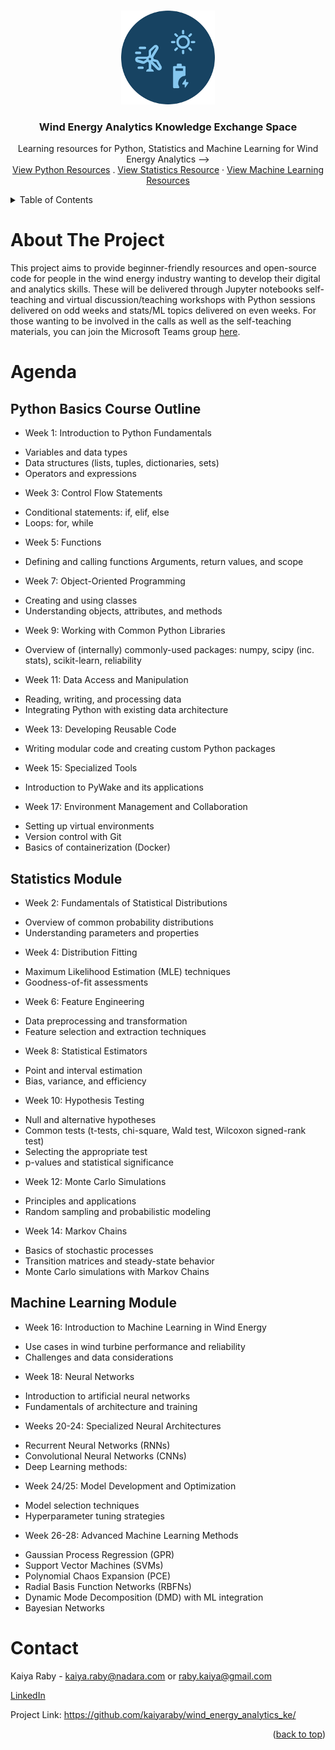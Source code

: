 <!-- Improved compatibility of back to top link: See: https://github.com/othneildrew/Best-README-Template/pull/73 -->
<a name="readme-top"></a>
<!--
*** Thanks for checking out the Best-README-Template. If you have a suggestion
*** that would make this better, please fork the repo and create a pull request
*** or simply open an issue with the tag "enhancement".
*** Don't forget to give the project a star!
*** Thanks again! Now go create something AMAZING! :D
-->



<!-- PROJECT SHIELDS -->
<!--
*** I'm using markdown "reference style" links for readability.
*** Reference links are enclosed in brackets [ ] instead of parentheses ( ).
*** See the bottom of this document for the declaration of the reference variables
*** for contributors-url, forks-url, etc. This is an optional, concise syntax you may use.
*** https://www.markdownguide.org/basic-syntax/#reference-style-links
-->



<!-- PROJECT LOGO -->
<br />
<div align="center">
  <a href="https://github.com/othneildrew/Best-README-Template">
    <img src="Images/nadara_logo.png" alt="Logo" width="150" height="150">
  </a>

  <h3 align="center">Wind Energy Analytics Knowledge Exchange Space</h3>

  <p align="center">
   Learning resources for Python, Statistics and Machine Learning for Wind Energy Analytics -->
    <br />
    <a href="https://github.com/kaiyaraby/wind_energy_analytics_ke/Python">View Python Resources</a>
    .
    <a href="https://github.com/kaiyaraby/wind_energy_analytics_ke/Statistics">View Statistics Resource</a>
    ·
    <a href="https://github.com/kaiyaraby/wind_energy_analytics_ke/Statistics">View Machine Learning Resources</a>
  </p>
</div>



<!-- TABLE OF CONTENTS -->
<details>
  <summary>Table of Contents</summary>
  <ol>
    <li>
      <a href="#about-the-project">About The Project</a>
      <ul>
        <li><a href="#built-with">Built With</a></li>
      </ul>
    </li>
    <li>
      <a href="#getting-started">Getting Started</a>
      <ul>
        <li><a href="#prerequisites">Prerequisites</a></li>
        <li><a href="#installation">Installation</a></li>
      </ul>
    </li>
    <li><a href="#usage">Usage</a></li>
    <li><a href="#roadmap">Roadmap</a></li>
    <li><a href="#contributing">Contributing</a></li>
    <li><a href="#license">License</a></li>
    <li><a href="#contact">Contact</a></li>
    <li><a href="#acknowledgments">Acknowledgments</a></li>
  </ol>
</details>



<!-- ABOUT THE PROJECT -->
# About The Project
This project aims to provide beginner-friendly resources and open-source code for people in the wind energy industry wanting to develop their digital and analytics skills. These will be delivered through Jupyter notebooks self-teaching and virtual discussion/teaching workshops with Python sessions delivered on odd weeks and stats/ML topics delivered on even weeks. For those wanting to be involved in the calls as well as the self-teaching materials, you can join the Microsoft Teams group [here](https://teams.microsoft.com/l/channel/19%3ApoooR5d8qFLE87TCQ3bcANQ4I4qhSRI5ujw9SyNpJpM1%40thread.tacv2/Main?groupId=006da0cd-1499-44f6-bc30-b0cc9acaa1c2&tenantId=38b40df8-b174-4f1a-baf8-e2f57646f856).


<!--Agenda -->
# Agenda

## Python Basics Course Outline

* Week 1: Introduction to Python Fundamentals
+ Variables and data types
+ Data structures (lists, tuples, dictionaries, sets)
+ Operators and expressions
* Week 3: Control Flow Statements
+ Conditional statements: if, elif, else
+ Loops: for, while
* Week 5: Functions
+ Defining and calling functions
Arguments, return values, and scope
* Week 7: Object-Oriented Programming
+ Creating and using classes
+ Understanding objects, attributes, and methods
* Week 9: Working with Common Python Libraries
+ Overview of (internally) commonly-used packages: numpy, scipy (inc. stats), scikit-learn, reliability
* Week 11: Data Access and Manipulation
+ Reading, writing, and processing data
+ Integrating Python with existing data architecture
* Week 13: Developing Reusable Code
+ Writing modular code and creating custom Python packages
* Week 15: Specialized Tools
+ Introduction to PyWake and its applications
* Week 17: Environment Management and Collaboration
+ Setting up virtual environments
+ Version control with Git
+ Basics of containerization (Docker)
 
## Statistics Module

* Week 2: Fundamentals of Statistical Distributions
+ Overview of common probability distributions
+ Understanding parameters and properties
* Week 4: Distribution Fitting
+ Maximum Likelihood Estimation (MLE) techniques
+ Goodness-of-fit assessments
* Week 6: Feature Engineering
+ Data preprocessing and transformation
+ Feature selection and extraction techniques
* Week 8: Statistical Estimators
+ Point and interval estimation
+ Bias, variance, and efficiency
* Week 10: Hypothesis Testing
+ Null and alternative hypotheses
+ Common tests (t-tests, chi-square, Wald test, Wilcoxon signed-rank test)
+ Selecting the appropriate test
+ p-values and statistical significance
* Week 12: Monte Carlo Simulations
+ Principles and applications
+ Random sampling and probabilistic modeling
* Week 14: Markov Chains
+ Basics of stochastic processes
+ Transition matrices and steady-state behavior
+ Monte Carlo simulations with Markov Chains

## Machine Learning Module

* Week 16: Introduction to Machine Learning in Wind Energy
+ Use cases in wind turbine performance and reliability
+ Challenges and data considerations
* Week 18: Neural Networks
+ Introduction to artificial neural networks
+ Fundamentals of architecture and training
* Weeks 20-24: Specialized Neural Architectures
+ Recurrent Neural Networks (RNNs)
+ Convolutional Neural Networks (CNNs)
+ Deep Learning methods:
* Week 24/25: Model Development and Optimization
+ Model selection techniques
+ Hyperparameter tuning strategies
* Week 26-28: Advanced Machine Learning Methods
+ Gaussian Process Regression (GPR)
+ Support Vector Machines (SVMs)
+ Polynomial Chaos Expansion (PCE)
+ Radial Basis Function Networks (RBFNs)
+ Dynamic Mode Decomposition (DMD) with ML integration
+ Bayesian Networks



<!-- CONTACT -->
# Contact

Kaiya Raby - kaiya.raby@nadara.com or raby.kaiya@gmail.com

[LinkedIn](https://www.linkedin.com/in/kaiya-raby/)

Project Link: https://github.com/kaiyaraby/wind_energy_analytics_ke/

<p align="right">(<a href="#readme-top">back to top</a>)</p>




<!-- MARKDOWN LINKS & IMAGES -->
<!-- https://www.markdownguide.org/basic-syntax/#reference-style-links -->
[contributors-shield]: https://img.shields.io/github/contributors/othneildrew/Best-README-Template.svg?style=for-the-badge
[contributors-url]: https://github.com/othneildrew/Best-README-Template/graphs/contributors
[forks-shield]: https://img.shields.io/github/forks/othneildrew/Best-README-Template.svg?style=for-the-badge
[forks-url]: https://github.com/othneildrew/Best-README-Template/network/members
[stars-shield]: https://img.shields.io/github/stars/othneildrew/Best-README-Template.svg?style=for-the-badge
[stars-url]: https://github.com/othneildrew/Best-README-Template/stargazers
[issues-shield]: https://img.shields.io/github/issues/othneildrew/Best-README-Template.svg?style=for-the-badge
[issues-url]: https://github.com/othneildrew/Best-README-Template/issues
[license-shield]: https://img.shields.io/github/license/othneildrew/Best-README-Template.svg?style=for-the-badge
[license-url]: https://github.com/othneildrew/Best-README-Template/blob/master/LICENSE.txt
[linkedin-shield]: https://img.shields.io/badge/-LinkedIn-black.svg?style=for-the-badge&logo=linkedin&colorB=555
[linkedin-url]: https://linkedin.com/in/othneildrew
[product-screenshot]: images/screenshot.png
[Next.js]: https://img.shields.io/badge/next.js-000000?style=for-the-badge&logo=nextdotjs&logoColor=white
[Next-url]: https://nextjs.org/
[React.js]: https://img.shields.io/badge/React-20232A?style=for-the-badge&logo=react&logoColor=61DAFB
[React-url]: https://reactjs.org/
[Vue.js]: https://img.shields.io/badge/Vue.js-35495E?style=for-the-badge&logo=vuedotjs&logoColor=4FC08D
[Vue-url]: https://vuejs.org/
[Angular.io]: https://img.shields.io/badge/Angular-DD0031?style=for-the-badge&logo=angular&logoColor=white
[Angular-url]: https://angular.io/
[Svelte.dev]: https://img.shields.io/badge/Svelte-4A4A55?style=for-the-badge&logo=svelte&logoColor=FF3E00
[Svelte-url]: https://svelte.dev/
[Laravel.com]: https://img.shields.io/badge/Laravel-FF2D20?style=for-the-badge&logo=laravel&logoColor=white
[Laravel-url]: https://laravel.com
[Bootstrap.com]: https://img.shields.io/badge/Bootstrap-563D7C?style=for-the-badge&logo=bootstrap&logoColor=white
[Bootstrap-url]: https://getbootstrap.com
[JQuery.com]: https://img.shields.io/badge/jQuery-0769AD?style=for-the-badge&logo=jquery&logoColor=white
[JQuery-url]: https://jquery.com 
